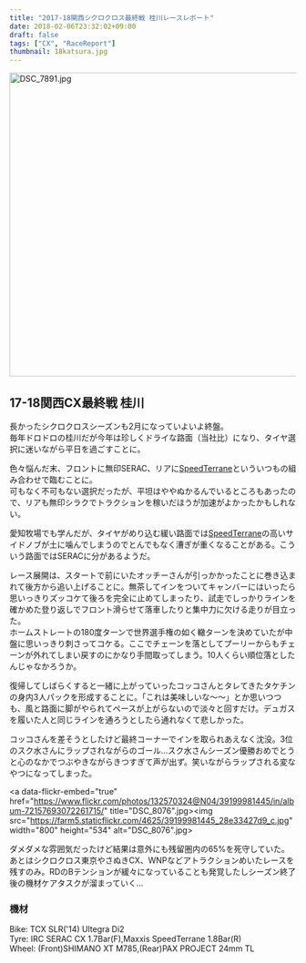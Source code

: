 ```yaml
---
title: "2017-18関西シクロクロス最終戦 桂川レースレポート"
date: 2018-02-06T23:32:02+09:00
draft: false
tags: ["CX", "RaceReport"]
thumbnail: 18katsura.jpg
---
```

<a data-flickr-embed="true"  href="https://www.flickr.com/photos/132570324@N04/25227062527/in/album-72157693072261715/" title="DSC_7891.jpg"><img src="https://farm5.staticflickr.com/4606/25227062527_7211e5c5f7_c.jpg" width="800" height="534" alt="DSC_7891.jpg"></a></script>

## 17-18関西CX最終戦 桂川
長かったシクロクロスシーズンも2月になっていよいよ終盤。\
毎年ドロドロの桂川だが今年は珍しくドライな路面（当社比）になり、タイヤ選択に迷いながら平日を過ごすことに。

色々悩んだ末、フロントに無印SERAC、リアに[SpeedTerrane](http://amzn.to/2Fd1SiG)といういつもの組み合わせで臨むことに。\
可もなく不可もない選択だったが、平坦はややぬかるんでいるところもあったので、リアも無印シラクでトラクションを稼いだほうが加速がよかったかもしれない。

愛知牧場でも学んだが、タイヤがめり込む緩い路面では[SpeedTerrane](http://amzn.to/2Fd1SiG)の高いサイドノブが土に噛んでしまうのでとんでもなく漕ぎが重くなることがある。こういう路面ではSERACに分があるようだ。

レース展開は、スタートで前にいたオッチーさんが引っかかったことに巻き込まれて後方から追い上げることに。無茶してインをついてキャンバーにはいったら思いっきりズッコケて後ろを完全に止めてしまったり、試走でしっかりラインを確かめた登り返しでフロント滑らせて落車したりと集中力に欠ける走りが目立った。\
ホームストレートの180度ターンで世界選手権の如く轍ターンを決めていたが中盤に思いっきり刺さってコケる。ここでチェーンを落としてプーリーからもチェーンが外れてしまい戻すのにかなり手間取ってしまう。10人くらい順位落としたんじゃなかろうか。

復帰してしばらくすると一緒に上がっていったコッコさんとタレてきたタケチンの身内3人パックを形成することに。「これは美味しいな～～」とか思いつつも、風と路面に脚がやられてペースが上がらないので淡々と回すだけ。デュガスを履いた人と同じラインを通ろうとしたら通れなくて悲しかった。

コッコさんを差そうとしたけど最終コーナーでインを取られあえなく沈没。3位のスク水さんにラップされながらのゴール…スク水さんシーズン優勝おめでとうと心のなかでつぶやきながらきつすぎて声が出ず。笑いながらラップされる変なやつになってしまった。

<a data-flickr-embed="true"  href="https://www.flickr.com/photos/132570324@N04/39199981445/in/album-72157693072261715/" title="DSC_8076".jpg><img src="https://farm5.staticflickr.com/4625/39199981445_28e33427d9_c.jpg" width="800" height="534" alt="DSC_8076".jpg></a><script async src="//embedr.flickr.com/assets/client-code.js" charset="utf-8"></script>


ダメダメな雰囲気だったけど結果は意外にも残留圏内の65%を死守していた。\
あとはシクロクロス東京やさぬきCX、WNPなどアトラクションめいたレースを残すのみ。RDのBテンションが緩々になっていることも発覚したしシーズン終了後の機材ケアタスクが溜まっていく…

### 機材
Bike: TCX SLR('14) Ultegra Di2\
Tyre: IRC SERAC CX 1.7Bar(F),Maxxis SpeedTerrane 1.8Bar(R)\
Wheel: (Front)SHIMANO XT M785,(Rear)PAX PROJECT 24mm TL